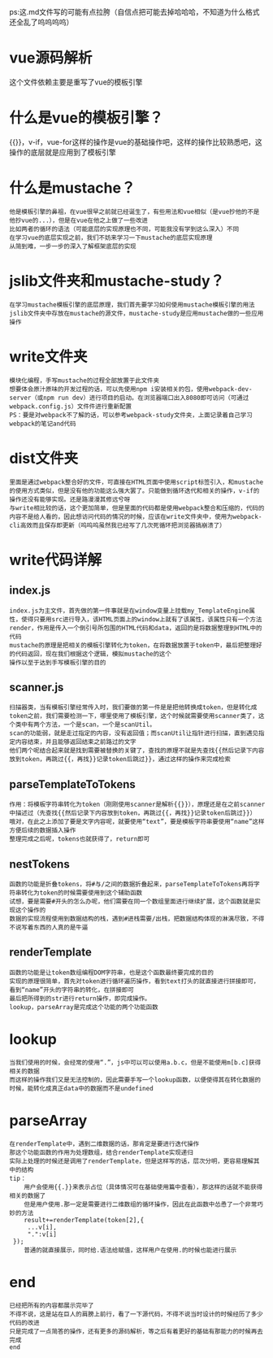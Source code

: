 ps:这.md文件写的可能有点拉胯（自信点把可能去掉哈哈哈，不知道为什么格式还全乱了呜呜呜呜）
# vue源码解析
 这个文件依赖主要是重写了vue的模板引擎
# 什么是vue的模板引擎？
 {{}}，v-if，vue-for这样的操作是vue的基础操作吧，这样的操作比较熟悉吧，这操作的底层就是应用到了模板引擎
# 什么是mustache？
    他是模板引擎的鼻祖，在vue很早之前就已经诞生了，有些用法和vue相似（是vue抄他的不是他抄vue的...），但是在vue在他之上做了一些改进
    比如两者的循环的语法（可能底层的实现原理也不同，可能我没有学到这么深入）不同
    在学习vue的底层实现之前，我们不妨来学习一下mustache的底层实现原理
    从简到难，一步一步的深入了解框架底层的实现
# jslib文件夹和mustache-study？
    在学习mustache模板引擎的底层原理，我们首先要学习如何使用mustache模板引擎的用法
    jslib文件夹中存放在mustache的源文件，mustache-study是应用mustache做的一些应用操作
# write文件夹
    模块化编程，手写mustache的过程全部放置于此文件夹
    想要体会原汁原味的开发过程的话，可以先使用npm i安装相关的包，使用webpack-dev-server（或npm run dev）进行项目的启动。在浏览器端口出入8080即可访问（可通过webpack.config.js）文件件进行重新配置
    PS：要是对webpack不了解的话，可以参考webpack-study文件夹，上面记录着自己学习webpack的笔记and代码
# dist文件夹
    里面是通过webpack整合好的文件，可直接在HTML页面中使用script标签引入，和mustache的使用方式类似，但是没有他的功能这么强大罢了。只能做到循环迭代和相关的操作，v-if的操作还没有能够实现。还是路漫漫其修远兮呀
    与write相比较的话，这个更加简单，但是里面的代码都是使用webpack整合和压缩的，代码的内容不是给人看的，因此想访问代码的情况的时候，应该在write文件夹中，使用为webpack-cli高效而且保存即更新（呜呜呜虽然我已经写了几次死循环把浏览器搞崩溃了）
# write代码详解
## index.js
    index.js为主文件，首先做的第一件事就是在window变量上挂载my_TemplateEngine属性，使得只要用src进行导入，该HTML页面上的window上就有了该属性，该属性只有一个方法render，作用是传入一个倒引号所包围的HTML代码和data，返回的是将数据整理到HTML中的代码
    mustache的原理是把相关的模板引擎转化为token，在将数据放置于token中，最后把整理好的代码返回，现在我们根据这个逻辑，模拟mustache的这个
    操作以至于达到手写模板引擎的目的
## scanner.js
    扫描器类，当有模板引擎经常传入时，我们要做的第一件是是把他转换成token，但是转化成token之前，我们需要检测一下，哪里使用了模板引擎，这个时候就需要使用scanner类了，这个类中有两个方法，一个是scan，一个是scanUtil。
    scan的功能弱，就是走过指定的内容，没有返回值；而scanUtil让指针进行扫描，直到遇见指定内容结束，并且能够返回结束之前路过的文字
    他们两个呢结合起来就是找到需要被替换的关键了，查找的原理不就是先查找{{然后记录下内容放到token，再跳过{{，再找}}记录token后跳过}}，通过这样的操作来完成检索
## parseTemplateToTokens
    作用：将模板字符串转化为token（刚刚使用scanner是解析{{}}），原理还是在之前scanner中描述过（先查找{{然后记录下内容放到token，再跳过{{，再找}}记录token后跳过}}）
    哦对，在此之上添加了要是文字内容呢，就要使用“text”，要是模板字符串要使用“name”这样方便后续的数据插入操作
    整理完成之后呢，tokens也就获得了，return即可
## nestTokens
    函数的功能是折叠tokens，将#与/之间的数据折叠起来，parseTemplateToTokens再将字符串转化为token的时候需要使用到这个辅助函数
    试想，要是需要#开头的怎么办呢，他们需要在同一个数组里面进行继续扩展，这个函数就是实现这个操作的
    数据的实现流程使用到数据结构的栈，遇到#进栈需要/出栈，把数据结构体现的淋漓尽致，不得不说写着东西的人真的是牛逼
## renderTemplate
    函数的功能是让token数组编程DOM字符串，也是这个函数最终要完成的目的
    实现的原理很简单，首先对token进行循环遍历操作，看到text打头的就直接进行拼接即可，看到“name”开头的字符串的转化，在拼接即可
    最后把所得到的str进行return操作，即完成操作。
    lookup，parseArray是完成这个功能的两个功能函数
# lookup
    当我们使用的时候，会经常的使用“.”，js中可以可以使用a.b.c，但是不能使用m[b.c]获得相关的数据
    而这样的操作我们又是无法控制的，因此需要手写一个lookup函数，以便使得其在转化数据的时候，能转化成真正data中的数据而不是undefined
# parseArray
    在renderTemplate中，遇到二维数据的话，那肯定是要进行迭代操作
    那这个功能函数的作用为处理数组，结合renderTemplate实现递归
    实际上处理的时候还是调用了renderTemplate，但是这样写的话，层次分明，更容易理解其中的结构
    tip：
        用户会使用{{.}}来表示占位（具体情况可在基础使用篇中查看），那这样的话就不能获得相关的数据了
        但是用户使用.那一定是需要进行二维数组的循环操作，因此在此函数中怂恿了一个非常巧妙的方法
        result+=renderTemplate(token[2],{
         ...v[i],
         ".":v[i]
     });
        普通的就直接展示，同时给.语法给赋值，这样用户在使用.的时候也能进行展示
# end
    已经把所有的内容都展示完毕了
    不得不说，这是站在巨人的肩膀上前行，看了一下源代码，不得不说当时设计的时候经历了多少代码的改进
    只是完成了一点简答的操作，还有更多的源码解析，等之后有着更好的基础有那能力的时候再去完成
    end

